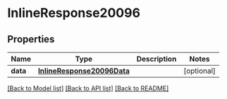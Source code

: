 # InlineResponse20096

## Properties
Name | Type | Description | Notes
------------ | ------------- | ------------- | -------------
**data** | [**InlineResponse20096Data**](InlineResponse20096Data.md) |  | [optional] 

[[Back to Model list]](../README.md#documentation-for-models) [[Back to API list]](../README.md#documentation-for-api-endpoints) [[Back to README]](../README.md)


